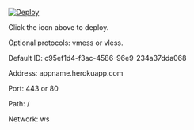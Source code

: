 [![Deploy](https://www.herokucdn.com/deploy/button.png)](https://dashboard.heroku.com/new?template=https://github.com/iamtrazy/xray-heroku)

Click the icon above to deploy.

Optional protocols: vmess or vless.

Default ID: c95ef1d4-f3ac-4586-96e9-234a37dda068

Address: appname.herokuapp.com

Port: 443 or 80

Path: /

Network: ws
